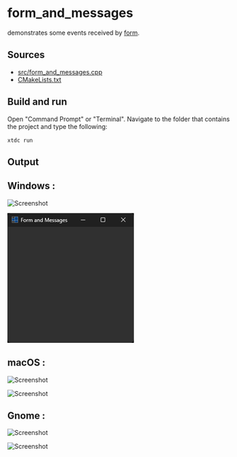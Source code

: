 # form_and_messages

demonstrates some events received by [form](https://gammasoft71.github.io/xtd/reference_guides/latest/classxtd_1_1forms_1_1form.html).

## Sources

* [src/form_and_messages.cpp](src/form_and_messages.cpp)
* [CMakeLists.txt](CMakeLists.txt)

## Build and run

Open "Command Prompt" or "Terminal". Navigate to the folder that contains the project and type the following:

```shell
xtdc run
```

## Output

## Windows :

![Screenshot](../../../../docs/pictures/examples/form_and_messages_w.png)

![Screenshot](../../../../docs/pictures/examples/form_and_messages_wd.png)

## macOS :

![Screenshot](../../../../docs/pictures/examples/form_and_messages_m.png)

![Screenshot](../../../../docs/pictures/examples/form_and_messages_md.png)

## Gnome :

![Screenshot](../../../../docs/pictures/examples/form_and_messages_g.png)

![Screenshot](../../../../docs/pictures/examples/form_and_messages_gd.png)
